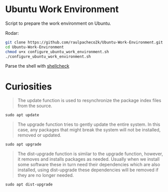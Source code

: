 # Ubuntu Work Environment
Script to prepare the work environment on Ubuntu.

Rodar:


```bash
git clone https://github.com/raulpacheco2k/Ubuntu-Work-Environment.git
cd Ubuntu-Work-Environment
chmod u+x configure_ubuntu_work_environment.sh
./configure_ubuntu_work_environment.sh
```


Parse the shell with [shellcheck](https://www.shellcheck.net/)



# Curiosities

> The update function is used to resynchronize the package index files from the source.

`sudo apt update`

> The upgrade function tries to gently update the entire system. In this case, any packages that might break the system will not be installed, removed or updated.

`sudo apt upgrade`

> The dist-upgrade function is similar to the upgrade function, however, it removes and installs packages as needed. Usually when we install some software these in turn need their dependencies which are also installed, using dist-upgrade these dependencies will be removed if they are no longer needed.

`sudo apt dist-upgrade`
